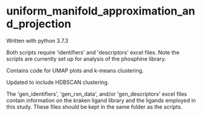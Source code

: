# uniform_manifold_approximation_and_projection

Written with python 3.7.3

Both scripts require 'identifiers' and 'descriptors' excel files. Note the scripts are currently set up for analysis of the phosphine library.

Contains code for UMAP plots and k-means clustering.

Updated to include HDBSCAN clustering.


The 'gen_identifiers', 'gen_rxn_data', and/or 'gen_descriptors' excel files contain information on the kraken ligand library and the ligands employed in this study. These files should be kept in the same folder as the scripts.
